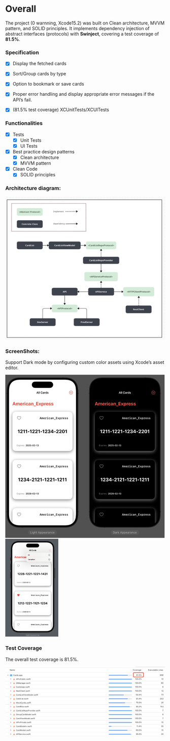 # Overall



The project  (0 warnning, Xcode15.2) was built on Clean architecture, MVVM pattern, and SOLID principles. It implements dependency injection of abstract interfaces (protocols) with **Swinject**, covering a test coverage of **81.5%**.



### Specification

- [x] Display the fetched cards

- [x] Sort/Group cards by type

- [x] Option to bookmark or save cards

- [x] Proper error handling and display appropriate error messages if the API’s fail.

- [x] (81.5% test coverage) XCUnitTests/XCUITests


### Functionalities

- [x] Tests 
  - [x] Unit Tests
  - [x] UI Tests  
  
- [x] Best practice design patterns 
  - [x] Clean architecture
  - [x] MVVM pattern	
  
- [x] Clean Code 
  - [x] SOLID principles

### Architecture diagram:

![image-20240214213930190](./assets/image-20240214213930190.png)

### ScreenShots:

Support Dark mode by configuring custom color assets using Xcode’s asset editor.

<img src="./assets/image-20240214211435346.png" alt="image-20240214211435346" style="zoom:50%;" />

<img src="./assets/image-20240214212018932.png" alt="image-20240214212018932" style="zoom: 30%;" />

### Test Coverage

The overall test coverage is 81.5%.

<img src="./assets/image-20240214211444430.png" alt="image-20240214211444430" style="zoom:50%;" />




